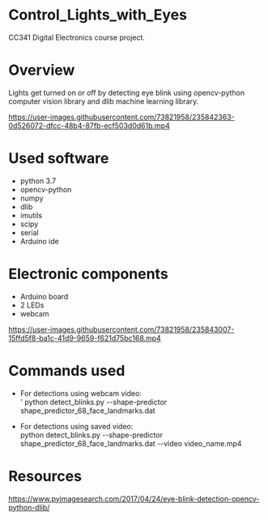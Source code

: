 # Control_Lights_with_Eyes
CC341 Digital Electronics course project.

# Overview
Lights get turned on or off by detecting eye blink using opencv-python computer vision library and dlib machine learning library. 





https://user-images.githubusercontent.com/73821958/235842363-0d526072-dfcc-48b4-87fb-ecf503d0d61b.mp4

# Used software
- python 3.7  <br />
- opencv-python <br />
- numpy  <br />
- dlib  <br />
- imutils  <br />
- scipy  <br />
- serial  <br />
- Arduino ide  

# Electronic components
- Arduino board <br />
- 2 LEDs <br />
- webcam


https://user-images.githubusercontent.com/73821958/235843007-15ffd5f8-ba1c-41d9-9659-f621d75bc168.mp4

# Commands used 
- For detections using webcam video: <br />
' python detect_blinks.py --shape-predictor shape_predictor_68_face_landmarks.dat

- For detections using saved video: <br />
python detect_blinks.py --shape-predictor shape_predictor_68_face_landmarks.dat --video video_name.mp4 

# Resources
https://www.pyimagesearch.com/2017/04/24/eye-blink-detection-opencv-python-dlib/

